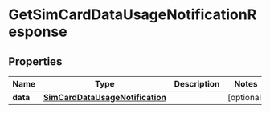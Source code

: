 

# GetSimCardDataUsageNotificationResponse


## Properties

Name | Type | Description | Notes
------------ | ------------- | ------------- | -------------
**data** | [**SimCardDataUsageNotification**](SimCardDataUsageNotification.md) |  |  [optional]



